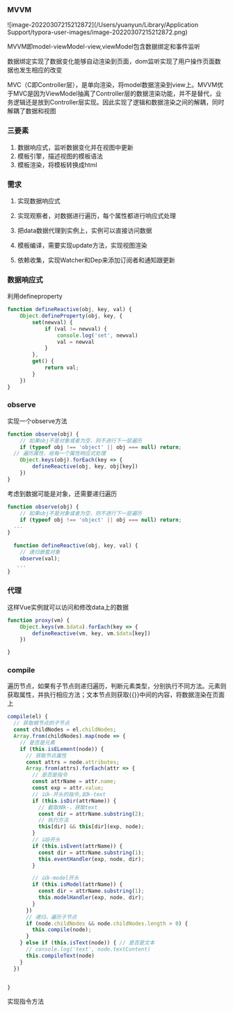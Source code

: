 ### MVVM

![image-20220307215212872](/Users/yuanyun/Library/Application Support/typora-user-images/image-20220307215212872.png)

MVVM即model-viewModel-view,viewModel包含数据绑定和事件监听

数据绑定实现了数据变化能够自动渲染到页面，dom监听实现了用户操作页面数据也发生相应的改变

MVC（C即Controller层），是单向渲染，将model数据渲染到view上。MVVM优于MVC是因为ViewModel抽离了Controller层的数据渲染功能，并不是替代，业务逻辑还是放到Controller层实现。因此实现了逻辑和数据渲染之间的解耦，同时解耦了数据和视图


### 三要素
1. 数据响应式，监听数据变化并在视图中更新
2. 模板引擎，描述视图的模板语法
3. 模板渲染，将模板转换成html

### 需求

1. 实现数据响应式

2. 实现观察者，对数据进行遍历，每个属性都进行响应式处理

3. 把data数据代理到实例上，实例可以直接访问数据

4. 模板编译，需要实现update方法，实现视图渲染

5. 依赖收集，实现Watcher和Dep来添加订阅者和通知跟更新

### 数据响应式

利用defineproperty

```js
function defineReactive(obj, key, val) {
    Object.defineProperty(obj, key, {
        set(newval) {
            if (val != newval) {
                console.log('set', newval)
                val = newval  
            }
        },
        get() {
            return val;
        }
    })
}
```



### observe

实现一个observe方法

```js
function observe(obj) {
    // 如果obj不是对象或者为空，则不进行下一层遍历
    if (typeof obj !== 'object' || obj === null) return;
  // 遍历属性，给每一个属性响应式处理
    Object.keys(obj).forEach(key => {
        defineReactive(obj, key, obj[key])
    })
}
```

考虑到数据可能是对象，还需要递归遍历

```js
function observe(obj) {
    // 如果obj不是对象或者为空，则不进行下一层遍历
    if (typeof obj !== 'object' || obj === null) return;
  ...
}
  
  function defineReactive(obj, key, val) {
    // 递归嵌套对象
    observe(val);
   ...
}
```



### 代理

这样Vue实例就可以访问和修改data上的数据

```js
function proxy(vm) {
    Object.keys(vm.$data).forEach(key => {
        defineReactive(vm, key, vm.$data[key])
    })

}
```



### compile

遍历节点，如果有子节点则递归遍历，判断元素类型，分别执行不同方法。元素则获取属性，并执行相应方法；文本节点则获取{{}}中间的内容，将数据渲染在页面上

```js
compile(el) {
  // 获取根节点的子节点
  const childNodes = el.childNodes;
  Array.from(childNodes).map(node => {
    // 是否是元素
    if (this.isELement(node)) {
      // 获取节点属性
      const attrs = node.attributes; 
      Array.from(attrs).forEach(attr => {
        // 是否是指令
        const attrName = attr.name;
        const exp = attr.value;
        // 以k-开头的指令,如k-text
        if (this.isDir(attrName)) {
          // 截取掉k-，获取text
          const dir = attrName.substring(2);
          // 执行方法
          this[dir] && this[dir](exp, node);
        }
        // 以@开头
        if (this.isEvent(attrName)) {
          const dir = attrName.substring(1);
          this.eventHandler(exp, node, dir);
        }

        // 以k-model开头
        if (this.isModel(attrName)) {
          const dir = attrName.substring(1);
          this.modelHandler(exp, node, dir);
        }
      })
      // 递归，遍历子节点
      if (node.childNodes && node.childNodes.length > 0) {
        this.compile(node);
      }
    } else if (this.isText(node)) { // 是否是文本
      // console.log('text', node.textContent)
      this.compileText(node)
    }
  })


}
```

实现指令方法

```js

```

